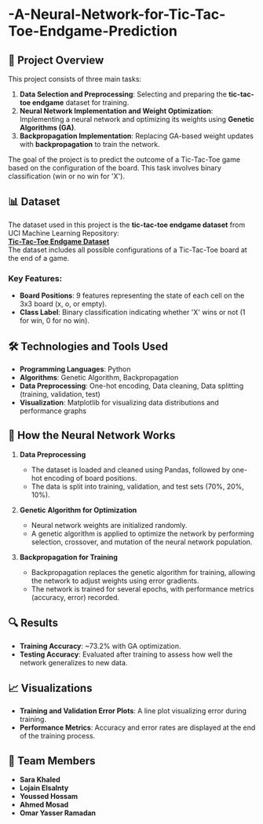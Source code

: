 # -A-Neural-Network-for-Tic-Tac-Toe-Endgame-Prediction

## 🧠 Project Overview
This project consists of three main tasks:
1. **Data Selection and Preprocessing**: Selecting and preparing the **tic-tac-toe endgame** dataset for training.
2. **Neural Network Implementation and Weight Optimization**: Implementing a neural network and optimizing its weights using **Genetic Algorithms (GA)**.
3. **Backpropagation Implementation**: Replacing GA-based weight updates with **backpropagation** to train the network.

The goal of the project is to predict the outcome of a Tic-Tac-Toe game based on the configuration of the board. This task involves binary classification (win or no win for 'X').

## 📊 Dataset
The dataset used in this project is the **tic-tac-toe endgame dataset** from UCI Machine Learning Repository:  
[**Tic-Tac-Toe Endgame Dataset**](https://archive.ics.uci.edu/dataset/101/tic+tac+toe+endgame)  
The dataset includes all possible configurations of a Tic-Tac-Toe board at the end of a game.

### Key Features:
- **Board Positions**: 9 features representing the state of each cell on the 3x3 board (x, o, or empty).
- **Class Label**: Binary classification indicating whether 'X' wins or not (1 for win, 0 for no win).

## 🛠️ Technologies and Tools Used
- **Programming Languages**: Python
- **Algorithms**: Genetic Algorithm, Backpropagation
- **Data Preprocessing**: One-hot encoding, Data cleaning, Data splitting (training, validation, test)
- **Visualization**: Matplotlib for visualizing data distributions and performance graphs

## 📝 How the Neural Network Works
1. **Data Preprocessing**
   - The dataset is loaded and cleaned using Pandas, followed by one-hot encoding of board positions.
   - The data is split into training, validation, and test sets (70%, 20%, 10%).

2. **Genetic Algorithm for Optimization**
   - Neural network weights are initialized randomly.
   - A genetic algorithm is applied to optimize the network by performing selection, crossover, and mutation of the neural network population.

3. **Backpropagation for Training**
   - Backpropagation replaces the genetic algorithm for training, allowing the network to adjust weights using error gradients.
   - The network is trained for several epochs, with performance metrics (accuracy, error) recorded.

## 🔍 Results
- **Training Accuracy**: ~73.2% with GA optimization.
- **Testing Accuracy**: Evaluated after training to assess how well the network generalizes to new data.

## 📈 Visualizations
- **Training and Validation Error Plots**: A line plot visualizing error during training.
- **Performance Metrics**: Accuracy and error rates are displayed at the end of the training process.

## 🤝 Team Members
- **Sara Khaled**
- **Lojain Elsalnty**
- **Youssed Hossam**
- **Ahmed Mosad**
- **Omar Yasser Ramadan**

